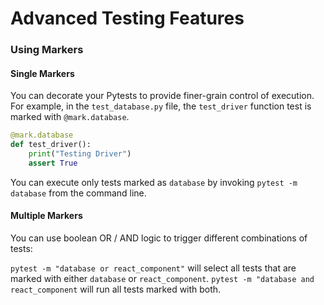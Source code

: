 # Advanced Testing Features

### Using Markers


#### Single Markers
You can decorate your Pytests to provide finer-grain control of execution. For example, in the `test_database.py` file, the `test_driver` function test is marked with `@mark.database`.

```python
@mark.database
def test_driver():
    print("Testing Driver")
    assert True
```

You can execute only tests marked as `database` by invoking `pytest -m database` from the command line.

#### Multiple Markers

You can use boolean OR / AND logic to trigger different combinations of tests:

`pytest -m "database or react_component"` will select all tests that are marked with either `database` or `react_component`. `pytest -m "database and react_component` will run all tests marked with both.